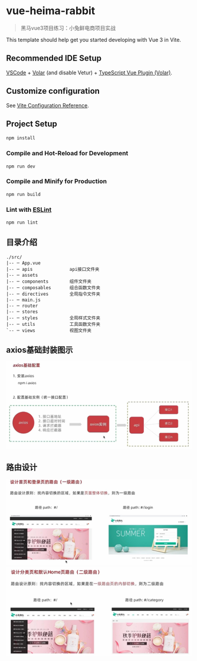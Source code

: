 # vue-heima-rabbit
> 黑马vue3项目练习：小兔鲜电商项目实战

This template should help get you started developing with Vue 3 in Vite.

## Recommended IDE Setup

[VSCode](https://code.visualstudio.com/) + [Volar](https://marketplace.visualstudio.com/items?itemName=Vue.volar) (and disable Vetur) + [TypeScript Vue Plugin (Volar)](https://marketplace.visualstudio.com/items?itemName=Vue.vscode-typescript-vue-plugin).

## Customize configuration

See [Vite Configuration Reference](https://vitejs.dev/config/).

## Project Setup

```sh
npm install
```

### Compile and Hot-Reload for Development

```sh
npm run dev
```

### Compile and Minify for Production

```sh
npm run build
```

### Lint with [ESLint](https://eslint.org/)

```sh
npm run lint
```

## 目录介绍
```
./src/
|-- ─ App.vue              
|-- ─ apis              api接口文件夹
|-- ─ assets            
|-- ─ components        组件文件夹
|-- ─ composables       组合函数文件夹
|-- ─ directives        全局指令文件夹
|-- ─ main.js    
|-- ─ router            
|-- ─ stores            
|-- ─ styles            全局样式文件夹
|-- ─ utils             工具函数文件夹
`-- ─ views             视图文件夹

```
 
## axios基础封装图示
![Alt text](./attach/image.png)


## 路由设计
![Alt text](./attach/image-2.png)
![Alt text](./attach/image-3.png)    

